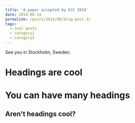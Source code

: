 ```yaml
---
title: 'A paper accepted by ECC 2024'
date: 2014-08-14
permalink: /posts/2014/08/blog-post-3/
tags:
  - cool posts
  - category1
  - category2
---
```


See you in Stockholm, Sweden. 

Headings are cool
======

You can have many headings
======

Aren't headings cool?
------
